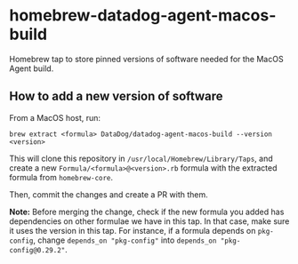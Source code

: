 # homebrew-datadog-agent-macos-build

Homebrew tap to store pinned versions of software needed for the MacOS Agent build.

## How to add a new version of software

From a MacOS host, run:
```
brew extract <formula> DataDog/datadog-agent-macos-build --version <version>
```

This will clone this repository in `/usr/local/Homebrew/Library/Taps`, and create a new `Formula/<formula>@<version>.rb` formula with the extracted formula from `homebrew-core`.

Then, commit the changes and create a PR with them.

**Note:** Before merging the change, check if the new formula you added has dependencies on other formulae we have in this tap. In that case, make sure it uses the version in this tap. For instance, if a formula depends on `pkg-config`, change `depends_on "pkg-config"` into `depends_on "pkg-config@0.29.2"`.
